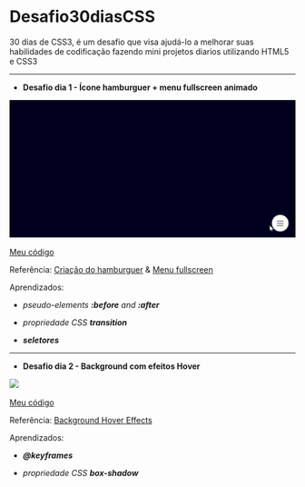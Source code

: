 # Desafio30diasCSS

30 dias de CSS3, é um desafio que visa ajudá-lo a melhorar suas habilidades de codificação fazendo mini projetos diarios utilizando HTML5 e CSS3

--- 

- **Desafio dia 1 - Ícone hamburguer + menu fullscreen animado**

![](dia_1/dia1.gif)

[Meu código](https://github.com/bfloriano/Desafio30diasCSS/tree/master/dia_1)

Referência:
[Criação do hamburguer](https://willianjusten.com.br/criando-icone-menu-hamburguer-animado-com-css-puro/)
&
[Menu fullscreen](https://willianjusten.com.br/criando-menu-fullscreen-animado-com-css-puro/)

Aprendizados:

* *pseudo-elements **:before** and **:after***

* *propriedade CSS **transition***

* ***seletores***

--- 

- **Desafio dia 2 - Background com efeitos Hover**

![](dia_2/dia2.gif)

[Meu código](https://github.com/bfloriano/Desafio30diasCSS/tree/master/dia_2)

Referência:
[Background Hover Effects](https://www.youtube.com/watch?v=StjmEh211Oc)

Aprendizados:

* ***@keyframes***

* *propriedade CSS **box-shadow***



